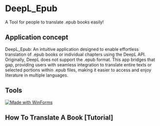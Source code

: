 # DeepL_Epub

A Tool for people to translate .epub books easily!

## Application concept

DeepL_Epub: An intuitive application designed to enable effortless translation of .epub books or individual chapters using the DeepL API. Originally, DeepL does not support the .epub format. 
This app bridges that gap, providing users with seamless integration to translate entire texts or selected portions within .epub files, making it easier to access and enjoy literature in multiple languages.

## Tools
[![Made with WinForms](https://img.shields.io/badge/.NET-7.0-512BD4.svg?style=flat-square&logo=dot-net)](https://dotnet.microsoft.com/en-us/download/dotnet/7.0)

## How To Translate A Book [Tutorial]

